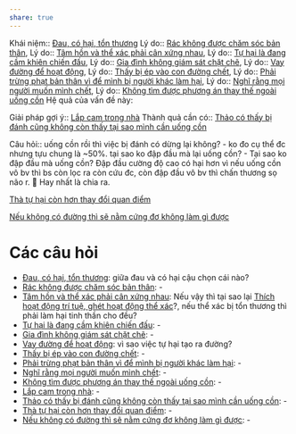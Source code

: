 ```yaml
---
share: true
---
```

Khái niệm:: [Đau, có hại, tổn thương](../../T%E1%BB%AB%20%C4%91i%E1%BB%83n/Trung%20t%C3%ADnh/%C4%90au,%20c%C3%B3%20h%E1%BA%A1i,%20t%E1%BB%95n%20th%C6%B0%C6%A1ng.md)
Lý do:: [Rác không được chăm sóc bản thân](../../Quan%20%C4%91i%E1%BB%83m,%20th%C3%A1i%20%C4%91%E1%BB%99,%20nguy%C3%AAn%20t%E1%BA%AFc%20s%E1%BB%91ng,%20%C4%91i%E1%BB%81u%20m%C3%ACnh%20th%E1%BA%A5y%20ho%E1%BA%B7c%20c%E1%BA%A3m%20nh%E1%BA%ADn/R%C3%A1c/R%C3%A1c%20kh%C3%B4ng%20%C4%91%C6%B0%E1%BB%A3c%20ch%C4%83m%20s%C3%B3c%20b%E1%BA%A3n%20th%C3%A2n.md), 
Lý do:: [Tâm hồn và thể xác phải cân xứng nhau](../../Quan%20%C4%91i%E1%BB%83m,%20th%C3%A1i%20%C4%91%E1%BB%99,%20nguy%C3%AAn%20t%E1%BA%AFc%20s%E1%BB%91ng,%20%C4%91i%E1%BB%81u%20m%C3%ACnh%20th%E1%BA%A5y%20ho%E1%BA%B7c%20c%E1%BA%A3m%20nh%E1%BA%ADn/C%C6%A1%20th%E1%BB%83/T%C3%A2m%20h%E1%BB%93n%20v%C3%A0%20th%E1%BB%83%20x%C3%A1c%20ph%E1%BA%A3i%20c%C3%A2n%20x%E1%BB%A9ng%20nhau.md), 
Lý do:: [Tự hại là đang cầm khiên chiến đấu](../../Quan%20%C4%91i%E1%BB%83m,%20th%C3%A1i%20%C4%91%E1%BB%99,%20nguy%C3%AAn%20t%E1%BA%AFc%20s%E1%BB%91ng,%20%C4%91i%E1%BB%81u%20m%C3%ACnh%20th%E1%BA%A5y%20ho%E1%BA%B7c%20c%E1%BA%A3m%20nh%E1%BA%ADn/T%E1%BB%B1%20h%E1%BA%A1i/T%E1%BB%B1%20h%E1%BA%A1i%20l%C3%A0%20%C4%91ang%20c%E1%BA%A7m%20khi%C3%AAn%20chi%E1%BA%BFn%20%C4%91%E1%BA%A5u.md), 
Lý do:: [Gia đình không giám sát chặt chẽ](Gia%20%C4%91%C3%ACnh%20kh%C3%B4ng%20gi%C3%A1m%20s%C3%A1t%20ch%E1%BA%B7t%20ch%E1%BA%BD.md),
Lý do:: [Vay đường để hoạt động](../../Quan%20%C4%91i%E1%BB%83m,%20th%C3%A1i%20%C4%91%E1%BB%99,%20nguy%C3%AAn%20t%E1%BA%AFc%20s%E1%BB%91ng,%20%C4%91i%E1%BB%81u%20m%C3%ACnh%20th%E1%BA%A5y%20ho%E1%BA%B7c%20c%E1%BA%A3m%20nh%E1%BA%ADn/Vay%20%C4%91%C6%B0%E1%BB%9Dng%20%C4%91%E1%BB%83%20ho%E1%BA%A1t%20%C4%91%E1%BB%99ng.md), 
Lý do:: [Thấy bị ép vào con đường chết](../../Quan%20%C4%91i%E1%BB%83m,%20th%C3%A1i%20%C4%91%E1%BB%99,%20nguy%C3%AAn%20t%E1%BA%AFc%20s%E1%BB%91ng,%20%C4%91i%E1%BB%81u%20m%C3%ACnh%20th%E1%BA%A5y%20ho%E1%BA%B7c%20c%E1%BA%A3m%20nh%E1%BA%ADn/Th%E1%BA%A5y%20b%E1%BB%8B%20%C3%A9p%20v%C3%A0o%20con%20%C4%91%C6%B0%E1%BB%9Dng%20ch%E1%BA%BFt.md),
Lý do:: [Phải trừng phạt bản thân vì để mình bị người khác làm hại](../../Quan%20%C4%91i%E1%BB%83m,%20th%C3%A1i%20%C4%91%E1%BB%99,%20nguy%C3%AAn%20t%E1%BA%AFc%20s%E1%BB%91ng,%20%C4%91i%E1%BB%81u%20m%C3%ACnh%20th%E1%BA%A5y%20ho%E1%BA%B7c%20c%E1%BA%A3m%20nh%E1%BA%ADn/Ph%E1%BA%A3i%20tr%E1%BB%ABng%20ph%E1%BA%A1t%20b%E1%BA%A3n%20th%C3%A2n%20v%C3%AC%20%C4%91%E1%BB%83%20m%C3%ACnh%20b%E1%BB%8B%20ng%C6%B0%E1%BB%9Di%20kh%C3%A1c%20l%C3%A0m%20h%E1%BA%A1i.md),
Lý do:: [Nghĩ rằng mọi người muốn mình chết](../../Quan%20%C4%91i%E1%BB%83m,%20th%C3%A1i%20%C4%91%E1%BB%99,%20nguy%C3%AAn%20t%E1%BA%AFc%20s%E1%BB%91ng,%20%C4%91i%E1%BB%81u%20m%C3%ACnh%20th%E1%BA%A5y%20ho%E1%BA%B7c%20c%E1%BA%A3m%20nh%E1%BA%ADn/Ngh%C4%A9%20r%E1%BA%B1ng%20m%E1%BB%8Di%20ng%C6%B0%E1%BB%9Di%20mu%E1%BB%91n%20m%C3%ACnh%20ch%E1%BA%BFt.md),
Lý do:: [Không tìm được phương án thay thế ngoài uống cồn](../../Kh%C3%B3%20kh%C4%83n/T%C3%A2m%20l%C3%BD/Kh%C3%B4ng%20t%C3%ACm%20%C4%91%C6%B0%E1%BB%A3c%20ph%C6%B0%C6%A1ng%20%C3%A1n%20thay%20th%E1%BA%BF%20ngo%C3%A0i%20u%E1%BB%91ng%20c%E1%BB%93n.md)
Hệ quả của vấn đề này:


Giải pháp gợi ý:: [Lắp cam trong nhà](../../../3%20K%E1%BA%BF%20ho%E1%BA%A1ch%20h%E1%BB%97%20tr%E1%BB%A3/Gi%E1%BA%A3i%20ph%C3%A1p%20g%E1%BB%A3i%20%C3%BD/Can%20thi%E1%BB%87p%20th%E1%BB%83%20ch%E1%BA%A5t/L%E1%BA%AFp%20cam%20trong%20nh%C3%A0.md)
Thành quả cần có:: [Thảo có thấy bị đánh cũng không còn thấy tại sao mình cần uống cồn](../../../3%20K%E1%BA%BF%20ho%E1%BA%A1ch%20h%E1%BB%97%20tr%E1%BB%A3/Th%C3%A0nh%20qu%E1%BA%A3%20mong%20mu%E1%BB%91n%20(outcome)/Th%E1%BA%A3o%20c%C3%B3%20th%E1%BA%A5y%20b%E1%BB%8B%20%C4%91%C3%A1nh%20c%C5%A9ng%20kh%C3%B4ng%20c%C3%B2n%20th%E1%BA%A5y%20t%E1%BA%A1i%20sao%20m%C3%ACnh%20c%E1%BA%A7n%20u%E1%BB%91ng%20c%E1%BB%93n.md) 

Câu hỏi:: uống cồn rồi thì việc bị đánh có dừng lại không? - ko đo cụ thể đc nhưng tựu chung là ~50%.
tại sao ko đập đầu mà lại uống cồn? - Tại sao ko đập đầu mà uống cồn? Đập đầu cường độ cao có hại hơn vì nếu uống cồn vô bv thì bs còn lọc ra còn cứu đc, còn đập đầu vô bv thì chấn thương sọ não r. 🧠
Hay nhất là chia ra.

[Thà tự hại còn hơn thay đổi quan điểm](./Th%C3%A0%20t%E1%BB%B1%20h%E1%BA%A1i%20c%C3%B2n%20h%C6%A1n%20thay%20%C4%91%E1%BB%95i%20quan%20%C4%91i%E1%BB%83m.md) 

[Nếu không có đường thì sẽ nằm cứng đơ không làm gì được](../N%E1%BA%BFu%20kh%C3%B4ng%20c%C3%B3%20%C4%91%C6%B0%E1%BB%9Dng%20th%C3%AC%20s%E1%BA%BD%20n%E1%BA%B1m%20c%E1%BB%A9ng%20%C4%91%C6%A1%20kh%C3%B4ng%20l%C3%A0m%20g%C3%AC%20%C4%91%C6%B0%E1%BB%A3c.md)

# Các câu hỏi
- [Đau, có hại, tổn thương](../../T%E1%BB%AB%20%C4%91i%E1%BB%83n/Trung%20t%C3%ADnh/%C4%90au,%20c%C3%B3%20h%E1%BA%A1i,%20t%E1%BB%95n%20th%C6%B0%C6%A1ng.md): giữa đau và có hại cậu chọn cái nào?
- [Rác không được chăm sóc bản thân](../../Quan%20%C4%91i%E1%BB%83m,%20th%C3%A1i%20%C4%91%E1%BB%99,%20nguy%C3%AAn%20t%E1%BA%AFc%20s%E1%BB%91ng,%20%C4%91i%E1%BB%81u%20m%C3%ACnh%20th%E1%BA%A5y%20ho%E1%BA%B7c%20c%E1%BA%A3m%20nh%E1%BA%ADn/R%C3%A1c/R%C3%A1c%20kh%C3%B4ng%20%C4%91%C6%B0%E1%BB%A3c%20ch%C4%83m%20s%C3%B3c%20b%E1%BA%A3n%20th%C3%A2n.md): \-
- [Tâm hồn và thể xác phải cân xứng nhau](../../Quan%20%C4%91i%E1%BB%83m,%20th%C3%A1i%20%C4%91%E1%BB%99,%20nguy%C3%AAn%20t%E1%BA%AFc%20s%E1%BB%91ng,%20%C4%91i%E1%BB%81u%20m%C3%ACnh%20th%E1%BA%A5y%20ho%E1%BA%B7c%20c%E1%BA%A3m%20nh%E1%BA%ADn/C%C6%A1%20th%E1%BB%83/T%C3%A2m%20h%E1%BB%93n%20v%C3%A0%20th%E1%BB%83%20x%C3%A1c%20ph%E1%BA%A3i%20c%C3%A2n%20x%E1%BB%A9ng%20nhau.md): Nếu vậy thì tại sao lại [Thích hoạt động trí tuệ, ghét hoạt động thể xác](Th%C3%ADch%20ho%E1%BA%A1t%20%C4%91%E1%BB%99ng%20tr%C3%AD%20tu%E1%BB%87,%20gh%C3%A9t%20ho%E1%BA%A1t%20%C4%91%E1%BB%99ng%20th%E1%BB%83%20x%C3%A1c.md)?, nếu thể xác bị tổn thương thì phải làm hại tinh thần cho đều?
- [Tự hại là đang cầm khiên chiến đấu](../../Quan%20%C4%91i%E1%BB%83m,%20th%C3%A1i%20%C4%91%E1%BB%99,%20nguy%C3%AAn%20t%E1%BA%AFc%20s%E1%BB%91ng,%20%C4%91i%E1%BB%81u%20m%C3%ACnh%20th%E1%BA%A5y%20ho%E1%BA%B7c%20c%E1%BA%A3m%20nh%E1%BA%ADn/T%E1%BB%B1%20h%E1%BA%A1i/T%E1%BB%B1%20h%E1%BA%A1i%20l%C3%A0%20%C4%91ang%20c%E1%BA%A7m%20khi%C3%AAn%20chi%E1%BA%BFn%20%C4%91%E1%BA%A5u.md): \-
- [Gia đình không giám sát chặt chẽ](Gia%20%C4%91%C3%ACnh%20kh%C3%B4ng%20gi%C3%A1m%20s%C3%A1t%20ch%E1%BA%B7t%20ch%E1%BA%BD.md): \-
- [Vay đường để hoạt động](../../Quan%20%C4%91i%E1%BB%83m,%20th%C3%A1i%20%C4%91%E1%BB%99,%20nguy%C3%AAn%20t%E1%BA%AFc%20s%E1%BB%91ng,%20%C4%91i%E1%BB%81u%20m%C3%ACnh%20th%E1%BA%A5y%20ho%E1%BA%B7c%20c%E1%BA%A3m%20nh%E1%BA%ADn/Vay%20%C4%91%C6%B0%E1%BB%9Dng%20%C4%91%E1%BB%83%20ho%E1%BA%A1t%20%C4%91%E1%BB%99ng.md): vì sao việc tự hại tạo ra đường?
- [Thấy bị ép vào con đường chết](../../Quan%20%C4%91i%E1%BB%83m,%20th%C3%A1i%20%C4%91%E1%BB%99,%20nguy%C3%AAn%20t%E1%BA%AFc%20s%E1%BB%91ng,%20%C4%91i%E1%BB%81u%20m%C3%ACnh%20th%E1%BA%A5y%20ho%E1%BA%B7c%20c%E1%BA%A3m%20nh%E1%BA%ADn/Th%E1%BA%A5y%20b%E1%BB%8B%20%C3%A9p%20v%C3%A0o%20con%20%C4%91%C6%B0%E1%BB%9Dng%20ch%E1%BA%BFt.md): \-
- [Phải trừng phạt bản thân vì để mình bị người khác làm hại](../../Quan%20%C4%91i%E1%BB%83m,%20th%C3%A1i%20%C4%91%E1%BB%99,%20nguy%C3%AAn%20t%E1%BA%AFc%20s%E1%BB%91ng,%20%C4%91i%E1%BB%81u%20m%C3%ACnh%20th%E1%BA%A5y%20ho%E1%BA%B7c%20c%E1%BA%A3m%20nh%E1%BA%ADn/Ph%E1%BA%A3i%20tr%E1%BB%ABng%20ph%E1%BA%A1t%20b%E1%BA%A3n%20th%C3%A2n%20v%C3%AC%20%C4%91%E1%BB%83%20m%C3%ACnh%20b%E1%BB%8B%20ng%C6%B0%E1%BB%9Di%20kh%C3%A1c%20l%C3%A0m%20h%E1%BA%A1i.md): \-
- [Nghĩ rằng mọi người muốn mình chết](../../Quan%20%C4%91i%E1%BB%83m,%20th%C3%A1i%20%C4%91%E1%BB%99,%20nguy%C3%AAn%20t%E1%BA%AFc%20s%E1%BB%91ng,%20%C4%91i%E1%BB%81u%20m%C3%ACnh%20th%E1%BA%A5y%20ho%E1%BA%B7c%20c%E1%BA%A3m%20nh%E1%BA%ADn/Ngh%C4%A9%20r%E1%BA%B1ng%20m%E1%BB%8Di%20ng%C6%B0%E1%BB%9Di%20mu%E1%BB%91n%20m%C3%ACnh%20ch%E1%BA%BFt.md): \-
- [Không tìm được phương án thay thế ngoài uống cồn](../../Kh%C3%B3%20kh%C4%83n/T%C3%A2m%20l%C3%BD/Kh%C3%B4ng%20t%C3%ACm%20%C4%91%C6%B0%E1%BB%A3c%20ph%C6%B0%C6%A1ng%20%C3%A1n%20thay%20th%E1%BA%BF%20ngo%C3%A0i%20u%E1%BB%91ng%20c%E1%BB%93n.md): \-
- [Lắp cam trong nhà](../../../3%20K%E1%BA%BF%20ho%E1%BA%A1ch%20h%E1%BB%97%20tr%E1%BB%A3/Gi%E1%BA%A3i%20ph%C3%A1p%20g%E1%BB%A3i%20%C3%BD/Can%20thi%E1%BB%87p%20th%E1%BB%83%20ch%E1%BA%A5t/L%E1%BA%AFp%20cam%20trong%20nh%C3%A0.md): \-
- [Thảo có thấy bị đánh cũng không còn thấy tại sao mình cần uống cồn](../../../3%20K%E1%BA%BF%20ho%E1%BA%A1ch%20h%E1%BB%97%20tr%E1%BB%A3/Th%C3%A0nh%20qu%E1%BA%A3%20mong%20mu%E1%BB%91n%20(outcome)/Th%E1%BA%A3o%20c%C3%B3%20th%E1%BA%A5y%20b%E1%BB%8B%20%C4%91%C3%A1nh%20c%C5%A9ng%20kh%C3%B4ng%20c%C3%B2n%20th%E1%BA%A5y%20t%E1%BA%A1i%20sao%20m%C3%ACnh%20c%E1%BA%A7n%20u%E1%BB%91ng%20c%E1%BB%93n.md): \-
- [Thà tự hại còn hơn thay đổi quan điểm](./Th%C3%A0%20t%E1%BB%B1%20h%E1%BA%A1i%20c%C3%B2n%20h%C6%A1n%20thay%20%C4%91%E1%BB%95i%20quan%20%C4%91i%E1%BB%83m.md): \-
- [Nếu không có đường thì sẽ nằm cứng đơ không làm gì được](../N%E1%BA%BFu%20kh%C3%B4ng%20c%C3%B3%20%C4%91%C6%B0%E1%BB%9Dng%20th%C3%AC%20s%E1%BA%BD%20n%E1%BA%B1m%20c%E1%BB%A9ng%20%C4%91%C6%A1%20kh%C3%B4ng%20l%C3%A0m%20g%C3%AC%20%C4%91%C6%B0%E1%BB%A3c.md): \-

